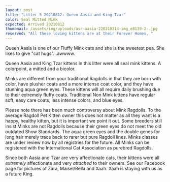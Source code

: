 ```yaml
---
layout: post
title: "Litter 5 20210812: Queen Aasia and King Tzar"
color: Seal Mitted Mink
expected: Arrived 20210812
thumbnail: /assets/img/uploads/asr-aasia-220210314-img_e8139-2-.jpg
reserved: "All these loving kittens are at their Forever Homes, "
---
```

Queen Aasia is one of our Fluffy Mink cats and she is the sweetest pea. She likes to give "cat hugs"...awwww.

Queen Aasia and King Tzar kittens in this litter were all seal mink kittens. A colorpoint, a mitted and a bicolor. 

Minks are different from your traditional Ragdolls in that they are born with color, have plusher coats and a more intense coat color, and they have stunning aqua green eyes. These kittens will all require daily brushing due to their extremely fluffy coats. Traditional Non Mink kittens have regular soft, easy care coats,  less intense colors, and blue eyes. 

Please note there has been much controversy about Mink Ragdolls. To the average Ragdoll Pet Kitten owner this does not matter as all they want is a happy, healthy kitten, but it is important we point it out. Some breeders still insist Minks are not Ragdolls because their green eyes do not meet the old outdated Show Standards. The aqua green eyes and the double genes for long hair merely trace back to rarer but pure Ragdoll lines. Minks classes are under review now by all registries for the future.  All Minks can be registered with the International Cat Association as purebred Ragdolls.

 Since both Aasia and Tzar are very affectionate cats, their kittens were all *extremely* affectionate and very *attached* to their owners. See our Facebook page for pictures of Zara, Maisel/Bella and Xaah. Xaah is staying with us as a future King.